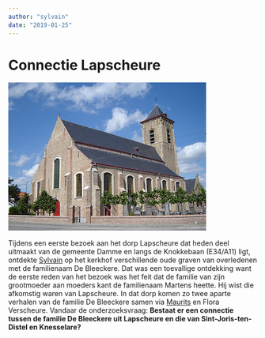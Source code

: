 ```yaml
---
author: "sylvain"
date: "2019-01-25"
---
```

# Connectie Lapscheure

![](./achtergrond.jpg)

Tijdens een eerste bezoek aan het dorp Lapscheure dat heden deel uitmaakt van de gemeente Damme en langs de Knokkebaan (E34/A11) ligt, 
ontdekte [Sylvain](1950-sylvain-de-bleeckere) op het kerkhof verschillende oude graven van overledenen met de familienaam De Bleeckere. Dat was een toevallige ontdekking want de eerste reden van het bezoek was het feit dat de familie van zijn grootmoeder aan moeders kant de familienaam Martens heette. Hij wist die afkomstig waren van Lapscheure. In dat dorp komen zo twee aparte verhalen van de familie De Bleeckere samen via [Maurits](1916-maurits-de-bleeckere) en Flora Verscheure. Vandaar de onderzoeksvraag: **Bestaat er een connectie tussen de familie De Bleeckere uit Lapscheure en die van Sint-Joris-ten-Distel en Knesselare?**   

